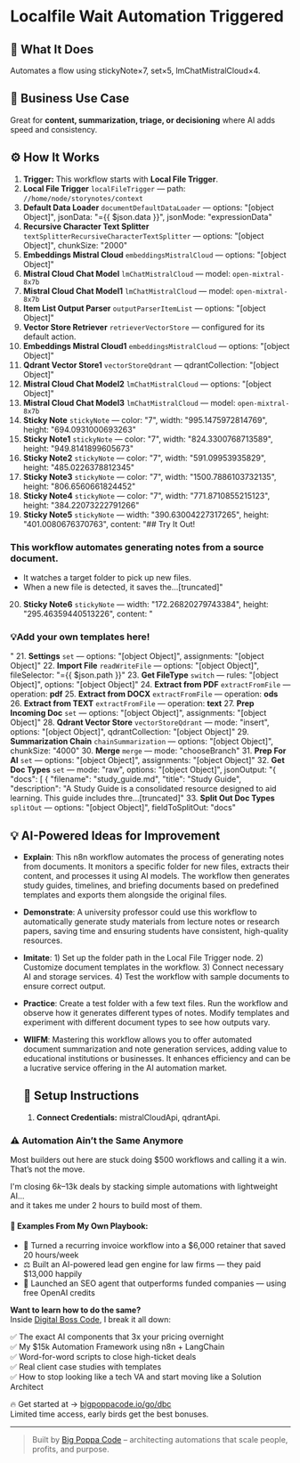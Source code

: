 # Localfile Wait Automation Triggered
  ## 🚀 What It Does
  Automates a flow using stickyNote×7, set×5, lmChatMistralCloud×4.
  
  ## 💼 Business Use Case
  Great for **content, summarization, triage, or decisioning** where AI adds speed and consistency.
  
  ## ⚙️ How It Works
  1. **Trigger:** This workflow starts with **Local File Trigger**.
  2. **Local File Trigger** `localFileTrigger` — path: `//home/node/storynotes/context`
3. **Default Data Loader** `documentDefaultDataLoader` — options: "[object Object]", jsonData: "={{ $json.data }}", jsonMode: "expressionData"
4. **Recursive Character Text Splitter** `textSplitterRecursiveCharacterTextSplitter` — options: "[object Object]", chunkSize: "2000"
5. **Embeddings Mistral Cloud** `embeddingsMistralCloud` — options: "[object Object]"
6. **Mistral Cloud Chat Model** `lmChatMistralCloud` — model: `open-mixtral-8x7b`
7. **Mistral Cloud Chat Model1** `lmChatMistralCloud` — model: `open-mixtral-8x7b`
8. **Item List Output Parser** `outputParserItemList` — options: "[object Object]"
9. **Vector Store Retriever** `retrieverVectorStore` — configured for its default action.
10. **Embeddings Mistral Cloud1** `embeddingsMistralCloud` — options: "[object Object]"
11. **Qdrant Vector Store1** `vectorStoreQdrant` — qdrantCollection: "[object Object]"
12. **Mistral Cloud Chat Model2** `lmChatMistralCloud` — options: "[object Object]"
13. **Mistral Cloud Chat Model3** `lmChatMistralCloud` — model: `open-mixtral-8x7b`
14. **Sticky Note** `stickyNote` — color: "7", width: "995.1475972814769", height: "694.0931000693263"
15. **Sticky Note1** `stickyNote` — color: "7", width: "824.3300768713589", height: "949.8141899605673"
16. **Sticky Note2** `stickyNote` — color: "7", width: "591.09953935829", height: "485.0226378812345"
17. **Sticky Note3** `stickyNote` — color: "7", width: "1500.7886103732135", height: "806.6560661824452"
18. **Sticky Note4** `stickyNote` — color: "7", width: "771.8710855215123", height: "384.22073222791266"
19. **Sticky Note5** `stickyNote` — width: "390.63004227317265", height: "401.0080676370763", content: "## Try It Out! 

### This workflow automates generating notes from a source document.
* It watches a target folder to pick up new files.
* When a new file is detected, it saves the…[truncated]"
20. **Sticky Note6** `stickyNote` — width: "172.26820279743384", height: "295.46359440513226", content: "















### 💡Add your own templates here!
"
21. **Settings** `set` — options: "[object Object]", assignments: "[object Object]"
22. **Import File** `readWriteFile` — options: "[object Object]", fileSelector: "={{ $json.path }}"
23. **Get FileType** `switch` — rules: "[object Object]", options: "[object Object]"
24. **Extract from PDF** `extractFromFile` — operation: **pdf**
25. **Extract from DOCX** `extractFromFile` — operation: **ods**
26. **Extract from TEXT** `extractFromFile` — operation: **text**
27. **Prep Incoming Doc** `set` — options: "[object Object]", assignments: "[object Object]"
28. **Qdrant Vector Store** `vectorStoreQdrant` — mode: "insert", options: "[object Object]", qdrantCollection: "[object Object]"
29. **Summarization Chain** `chainSummarization` — options: "[object Object]", chunkSize: "4000"
30. **Merge** `merge` — mode: "chooseBranch"
31. **Prep For AI** `set` — options: "[object Object]", assignments: "[object Object]"
32. **Get Doc Types** `set` — mode: "raw", options: "[object Object]", jsonOutput: "{
 "docs": [
 {
 "filename": "study_guide.md",
 "title": "Study Guide",
 "description": "A Study Guide is a consolidated resource designed to aid learning. This guide includes thre…[truncated]"
33. **Split Out Doc Types** `splitOut` — options: "[object Object]", fieldToSplitOut: "docs"
  
  ## 💡 AI-Powered Ideas for Improvement
  - **Explain**: This n8n workflow automates the process of generating notes from documents. It monitors a specific folder for new files, extracts their content, and processes it using AI models. The workflow then generates study guides, timelines, and briefing documents based on predefined templates and exports them alongside the original files.

- **Demonstrate**: A university professor could use this workflow to automatically generate study materials from lecture notes or research papers, saving time and ensuring students have consistent, high-quality resources.

- **Imitate**: 1) Set up the folder path in the Local File Trigger node. 2) Customize document templates in the workflow. 3) Connect necessary AI and storage services. 4) Test the workflow with sample documents to ensure correct output.

- **Practice**: Create a test folder with a few text files. Run the workflow and observe how it generates different types of notes. Modify templates and experiment with different document types to see how outputs vary.

- **WIIFM**: Mastering this workflow allows you to offer automated document summarization and note generation services, adding value to educational institutions or businesses. It enhances efficiency and can be a lucrative service offering in the AI automation market.
  
  ## 🔧 Setup Instructions
  1. **Connect Credentials:** mistralCloudApi, qdrantApi.
  
### ⚠️ Automation Ain’t the Same Anymore

Most builders out here are stuck doing $500 workflows and calling it a win.  
That’s not the move.  

I'm closing $6k–$13k deals by stacking simple automations with lightweight AI...  
and it takes me under 2 hours to build most of them.

#### 🧠 Examples From My Own Playbook:
- 🔁 Turned a recurring invoice workflow into a $6,000 retainer that saved 20 hours/week  
- ⚖️ Built an AI-powered lead gen engine for law firms — they paid $13,000 happily  
- 🚀 Launched an SEO agent that outperforms funded companies — using free OpenAI credits  

**Want to learn how to do the same?**  
Inside [Digital Boss Code](https://bigpoppacode.io/go/dbc), I break it all down:

✅ The exact AI components that 3x your pricing overnight  
✅ My $15k Automation Framework using n8n + LangChain  
✅ Word-for-word scripts to close high-ticket deals  
✅ Real client case studies with templates  
✅ How to stop looking like a tech VA and start moving like a Solution Architect  

🔥 Get started at → [bigpoppacode.io/go/dbc](https://bigpoppacode.io/go/dbc)  
Limited time access, early birds get the best bonuses.

---
> Built by [Big Poppa Code](https://bigpoppacode.io) – architecting automations that scale people, profits, and purpose.
  
